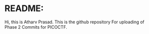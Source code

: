 # README:

Hi, this is Atharv Prasad. 
This is the github repository For uploading of Phase 2 Commits for PICOCTF.
